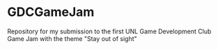 # GDCGameJam
Repository for my submission to the first UNL Game Development Club Game Jam with the theme "Stay out of sight"
